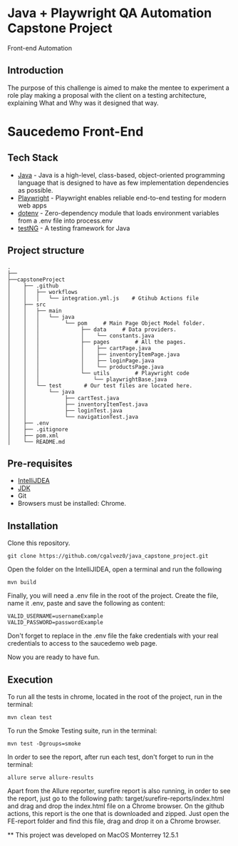# Java + Playwright QA Automation Capstone Project
Front-end Automation

## Introduction

The purpose of this challenge is aimed to make the mentee to experiment a role play making a proposal with the client on a testing architecture, explaining What and Why was it designed that way.

# Saucedemo Front-End

## Tech Stack

* [Java](https://www.java.com/en/) - Java is a high-level, class-based, object-oriented programming language that is designed to have as few implementation dependencies as possible.
* [Playwright](https://playwright.dev/) - Playwright enables reliable end-to-end testing for modern web apps
* [dotenv](https://search.maven.org/artifact/com.harium/dotenv/1.0.8/jar) - Zero-dependency module that loads environment variables from a .env file into process.env
* [testNG](https://search.maven.org/artifact/org.testng/testng/7.6.1/jar) - A testing framework for Java

## Project structure
```
.
├──
├──capstoneProject
│    ├── .github
│    │   ├── workflows
│    │   │   └── integration.yml.js    # Gtihub Actions file
│    ├── src		
│    │   ├── main
│    │   │   └── java
│    │   │        └── pom     # Main Page Object Model folder.
│    │   │             ├── data		# Data providers.
│    │   │             │    └── constants.java
│    │   │             ├── pages		# All the pages.
│    │   │             │    ├── cartPage.java
│    │   │             │    ├── inventoryItemPage.java
│    │   │             │    ├── loginPage.java
│    │   │             │    └── productsPage.java
│    │   │             └── utils		# Playwright code
│    │   │                 └── playwrightBase.java
│    │   └── test		# Our test files are located here.
│    │       └── java
│    │            ├── cartTest.java
│    │	          ├── inventoryItemTest.java
│    │	          ├── loginTest.java
│    │            └── navigationTest.java 
│    ├── .env
│    ├── .gitignore
│    ├── pom.xml
│    └── README.md
```

## Pre-requisites

* [IntelliJDEA](https://www.jetbrains.com/idea/)
* [JDK](https://www.oracle.com/java/technologies/downloads/) 
* Git
* Browsers must be installed: Chrome.

## Installation

Clone this repository.
```
git clone https://github.com/cgalvez0/java_capstone_project.git
```
Open the folder on the IntelliJIDEA, open a terminal and run the following
```
mvn build
```

Finally, you will need a .env file in the root of the project. Create the file, name it .env, paste and save the following as content:
```
VALID_USERNAME=usernameExample
VALID_PASSWORD=passwordExample
```
Don't forget to replace in the .env file the fake credentials with your real credentials to access to the saucedemo web page.

Now you are ready to have fun.

## Execution 

To run all the tests in chrome, located in the root of the project, run in the terminal:
```
mvn clean test
```
To run the Smoke Testing suite, run in the terminal:
```
mvn test -Dgroups=smoke 
```


In order to see the report, after run each test, don't forget to run in the terminal:
```
allure serve allure-results
```
Apart from the Allure reporter, surefire report is also running, in order to see the report, just go to the following path: target/surefire-reports/index.html and drag and drop the index.html file on a Chrome browser. On the github actions, this report is the one that is downloaded and zipped. Just open the FE-report folder and find this file, drag and drop it on a Chrome browser.


** This project was developed on MacOS Monterrey 12.5.1
